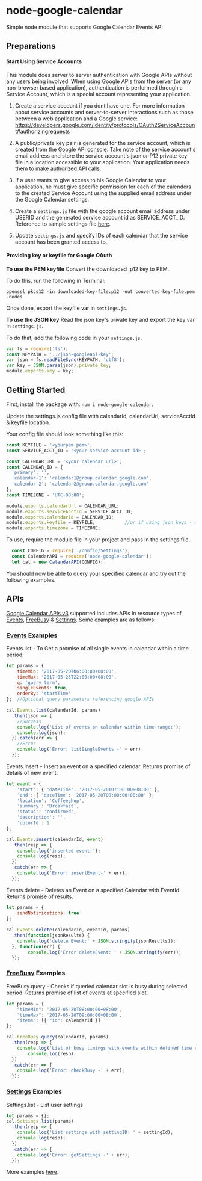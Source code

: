 # node-google-calendar
Simple node module that supports Google Calendar Events API

## Preparations

#### Start Using Service Accounts
This module does server to server authentication with Google APIs without any users being involved. 
When using Google APIs from the server (or any non-browser based application), authentication is performed through a Service Account, which is a special account representing your application. 

1. Create a service account if you dont have one. For more information about service accounts and server-to-server interactions such as those between a web application and a Google service: https://developers.google.com/identity/protocols/OAuth2ServiceAccount#authorizingrequests

2. A public/private key pair is generated for the service account, which is created from the Google API console. Take note of the service account's email address and store the service account's json or P12 private key file in a location accessible to your application. Your application needs them to make authorized API calls.

3. If a user wants to give access to his Google Calendar to your application, he must give specific permission for each of the calenders to the created Service Account using the supplied email address under the Google Calendar settings.

4. Create a `settings.js` file with the google account email address under USERID and the generated service account id as SERVICE_ACCT_ID. Reference to sample settings file [here](https://github.com/yuhong90/node-google-calendar/blob/master/config/Settings.js). 

5. Update `settings.js` and specify IDs of each calendar that the service account has been granted access to. 


#### Providing key or keyfile for Google OAuth 

__To use the PEM keyfile__
Convert the downloaded .p12 key to PEM.

To do this, run the following in Terminal:

`openssl pkcs12 -in downloaded-key-file.p12 -out converted-key-file.pem -nodes`

Once done, export the keyfile var in `settings.js`.

__To use the JSON key__
Read the json key's private key and export the key var in `settings.js`.

To do that, add the following code in your `settings.js`.
```javascript
var fs = require('fs');
const KEYPATH = '../json-googleapi-key';
var json = fs.readFileSync(KEYPATH, 'utf8');
var key = JSON.parse(json).private_key;
module.exports.key = key;
```

## Getting Started

First, install the package with: `npm i node-google-calendar`.

Update the settings.js config file with calendarId, calendarUrl, serviceAcctId & keyfile location.

Your config file should look something like this:
```javascript
const KEYFILE = '<yourpem.pem>';
const SERVICE_ACCT_ID = '<your service account id>';

const CALENDAR_URL = '<your calendar url>';
const CALENDAR_ID = {
  'primary': '',
  'calendar-1': 'calendar1@group.calendar.google.com',
  'calendar-2': 'calendar2@group.calendar.google.com'
};
const TIMEZONE = 'UTC+08:00';

module.exports.calendarUrl = CALENDAR_URL;
module.exports.serviceAcctId = SERVICE_ACCT_ID;
module.exports.calendarId = CALENDAR_ID;
module.exports.keyfile = KEYFILE;           //or if using json keys - module.exports.key = key; 
module.exports.timezone = TIMEZONE;
```

To use, require the module file in your project and pass in the settings file.

```javascript
  const CONFIG = require('./config/Settings');
  const CalendarAPI = require('node-google-calendar');
  let cal = new CalendarAPI(CONFIG);  
```

You should now be able to query your specified calendar and try out the following examples. 



## APIs
[Google Calendar APIs v3](https://developers.google.com/google-apps/calendar/v3/reference/events) supported includes APIs in resource types of [Events](https://developers.google.com/google-apps/calendar/v3/reference/events), [FreeBusy](https://developers.google.com/google-apps/calendar/v3/reference/freebusy) & [Settings](https://developers.google.com/google-apps/calendar/v3/reference/settings). Some examples are as follows:

### [Events](https://github.com/yuhong90/node-google-calendar/blob/master/src/Events.js) Examples 
Events.list - To Get a promise of all single events in calendar within a time period.
```javascript
let params = {
	timeMin: '2017-05-20T06:00:00+08:00',
	timeMax: '2017-05-25T22:00:00+08:00',
	q: 'query term',
	singleEvents: true,
	orderBy: 'startTime'
}; 	//Optional query parameters referencing google APIs

cal.Events.list(calendarId, params)
  .then(json => {
	//Success
	console.log('List of events on calendar within time-range:');
	console.log(json);
  }).catch(err => {
	//Error
	console.log('Error: listSingleEvents -' + err);
  });
```

Events.insert - Insert an event on a specified calendar. Returns promise of details of new event.
```javascript
let event = {
	'start': { 'dateTime': '2017-05-20T07:00:00+08:00' },
	'end': { 'dateTime': '2017-05-20T08:00:00+08:00' },
	'location': 'Coffeeshop',
	'summary': 'Breakfast',
	'status': 'confirmed',
	'description': '',
	'colorId': 1
};

cal.Events.insert(calendarId, event)
  .then(resp => {
	console.log('inserted event:');
	console.log(resp);
  })
  .catch(err => {
	console.log('Error: insertEvent-' + err);
  });
```

Events.delete - Deletes an Event on a specified Calendar with EventId. Returns promise of results. 
```javascript
let params = {
	sendNotifications: true
};
  
cal.Events.delete(calendarId, eventId, params)
  .then(function(jsonResults) {
	console.log('delete Event:' + JSON.stringify(jsonResults));
  }, function(err) {
        console.log('Error deleteEvent: ' + JSON.stringify(err));
  });
```

### [FreeBusy](https://github.com/yuhong90/node-google-calendar/blob/master/src/FreeBusy.js) Examples 
FreeBusy.query - Checks if queried calendar slot is busy during selected period. Returns promise of list of events at specified slot. 
```javascript
let params = {
	"timeMin": '2017-05-20T08:00:00+08:00',
	"timeMax": '2017-05-20T09:00:00+08:00',
	"items": [{ "id": calendarId }]
};

cal.FreeBusy.query(calendarId, params)
  .then(resp => {
  	console.log('List of busy timings with events within defined time range: ');
        console.log(resp);
  })
  .catch(err => {
	console.log('Error: checkBusy -' + err);
  });
```

### [Settings](https://github.com/yuhong90/node-google-calendar/blob/master/src/Settings.js) Examples
Settings.list - List user settings  
```javascript
let params = {};
cal.Settings.list(params)
  .then(resp => {
  	console.log('List settings with settingID: ' + settingId);
	console.log(resp);
  })
  .catch(err => {
	console.log('Error: getSettings -' + err);
  });
```

More examples [here](https://github.com/yuhong90/node-google-calendar/blob/master/example/Example.js).
